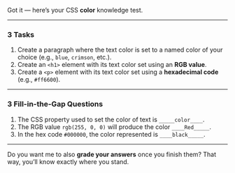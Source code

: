 Got it — here’s your CSS **color** knowledge test.

---

### **3 Tasks**

1. Create a paragraph where the text color is set to a named color of your choice (e.g., `blue`, `crimson`, etc.).
2. Create an `<h1>` element with its text color set using an **RGB value**.
3. Create a `<p>` element with its text color set using a **hexadecimal code** (e.g., `#ff6600`).

---

### **3 Fill-in-the-Gap Questions**

1. The CSS property used to set the color of text is `_____color____`.
2. The RGB value `rgb(255, 0, 0)` will produce the color `____Red_____`.
3. In the hex code `#000000`, the color represented is `____black_____`.

---

Do you want me to also **grade your answers** once you finish them? That way, you’ll know exactly where you stand.
